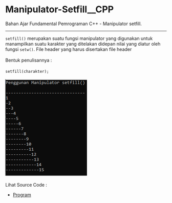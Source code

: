 # Manipulator-Setfill__CPP
Bahan Ajar Fundamental Pemrograman C++ - Manipulator setfill.<br>

---

<code>setfill()</code> merupakan suatu fungsi manipulator yang digunakan untuk manampilkan suatu karakter 
yang ditelakan didepan nilai yang diatur oleh fungsi <code>setw()</code>. File header yang harus disertakan file header <code><iomanip></code><br><br>
Bentuk penulisannya :<br><br>
<code>setfill(charakter);</code><br><br>
<img src="https://github.com/RizkyKhapidsyah/Manipulator-Setfill__CPP/blob/master/Manipulator-Setfill__CPP/Result/001.PNG"><br><br>
Lihat Source Code : <br>
- <a href="https://github.com/RizkyKhapidsyah/Manipulator-Setfill__CPP/blob/master/Manipulator-Setfill__CPP/Source.cpp">Program</a>
